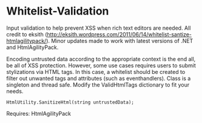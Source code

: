 Whitelist-Validation
====================

Input validation to help prevent XSS when rich text editors are needed. All credit to eksith (http://eksith.wordpress.com/2011/06/14/whitelist-santize-htmlagilitypack/). Minor updates made to work with latest versions of .NET and HtmlAgilityPack. 

Encoding untrusted data according to the appropriate context is the end all, be all of XSS protection. However, some use cases requires users to submit stylizations via HTML tags. In this case, a whitelist should be created to filter out unwanted tags and attributes (such as eventhandlers). Class is a singleton and thread safe. Modify the ValidHtmlTags dictionary to fit your needs. 

```
HtmlUtility.SanitizeHtml(string untrustedData);
```

Requires: HtmlAgilityPack
